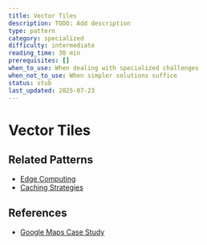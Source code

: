 ```yaml
---
title: Vector Tiles
description: TODO: Add description
type: pattern
category: specialized
difficulty: intermediate
reading_time: 30 min
prerequisites: []
when_to_use: When dealing with specialized challenges
when_not_to_use: When simpler solutions suffice
status: stub
last_updated: 2025-07-23
---
```

# Vector Tiles



## Related Patterns
- [Edge Computing](patterns/edge-computing)
- [Caching Strategies](patterns/caching-strategies)

## References
- [Google Maps Case Study](case-studies/google-maps)